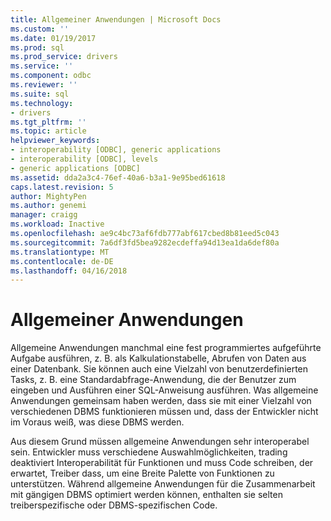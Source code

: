 ```yaml
---
title: Allgemeiner Anwendungen | Microsoft Docs
ms.custom: ''
ms.date: 01/19/2017
ms.prod: sql
ms.prod_service: drivers
ms.service: ''
ms.component: odbc
ms.reviewer: ''
ms.suite: sql
ms.technology:
- drivers
ms.tgt_pltfrm: ''
ms.topic: article
helpviewer_keywords:
- interoperability [ODBC], generic applications
- interoperability [ODBC], levels
- generic applications [ODBC]
ms.assetid: dda2a3c4-76ef-40a6-b3a1-9e95bed61618
caps.latest.revision: 5
author: MightyPen
ms.author: genemi
manager: craigg
ms.workload: Inactive
ms.openlocfilehash: ae9c4bc73af6fdb777abf617cbed8b81eed5c043
ms.sourcegitcommit: 7a6df3fd5bea9282ecdeffa94d13ea1da6def80a
ms.translationtype: MT
ms.contentlocale: de-DE
ms.lasthandoff: 04/16/2018
---
```

# <a name="generic-applications"></a>Allgemeiner Anwendungen
Allgemeine Anwendungen manchmal eine fest programmiertes aufgeführte Aufgabe ausführen, z. B. als Kalkulationstabelle, Abrufen von Daten aus einer Datenbank. Sie können auch eine Vielzahl von benutzerdefinierten Tasks, z. B. eine Standardabfrage-Anwendung, die der Benutzer zum eingeben und Ausführen einer SQL-Anweisung ausführen. Was allgemeine Anwendungen gemeinsam haben werden, dass sie mit einer Vielzahl von verschiedenen DBMS funktionieren müssen und, dass der Entwickler nicht im Voraus weiß, was diese DBMS werden.  
  
 Aus diesem Grund müssen allgemeine Anwendungen sehr interoperabel sein. Entwickler muss verschiedene Auswahlmöglichkeiten, trading deaktiviert Interoperabilität für Funktionen und muss Code schreiben, der erwartet, Treiber dass, um eine Breite Palette von Funktionen zu unterstützen. Während allgemeine Anwendungen für die Zusammenarbeit mit gängigen DBMS optimiert werden können, enthalten sie selten treiberspezifische oder DBMS-spezifischen Code.
